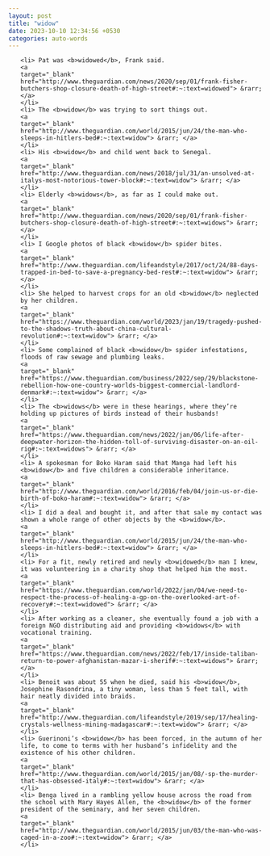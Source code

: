 ```yaml
---
layout: post
title: "widow"
date: 2023-10-10 12:34:56 +0530
categories: auto-words
---
```

<ol>

    <li> Pat was <b>widowed</b>, Frank said.
    <a 
    target="_blank" 
    href="http://www.theguardian.com/news/2020/sep/01/frank-fisher-butchers-shop-closure-death-of-high-street#:~:text=widowed"> &rarr; </a>
    </li>
    <li> The <b>widow</b> was trying to sort things out.
    <a 
    target="_blank" 
    href="http://www.theguardian.com/world/2015/jun/24/the-man-who-sleeps-in-hitlers-bed#:~:text=widow"> &rarr; </a>
    </li>
    <li> His <b>widow</b> and child went back to Senegal.
    <a 
    target="_blank" 
    href="http://www.theguardian.com/news/2018/jul/31/an-unsolved-at-italys-most-notorious-tower-block#:~:text=widow"> &rarr; </a>
    </li>
    <li> Elderly <b>widows</b>, as far as I could make out.
    <a 
    target="_blank" 
    href="http://www.theguardian.com/news/2020/sep/01/frank-fisher-butchers-shop-closure-death-of-high-street#:~:text=widows"> &rarr; </a>
    </li>
    <li> I Google photos of black <b>widow</b> spider bites.
    <a 
    target="_blank" 
    href="http://www.theguardian.com/lifeandstyle/2017/oct/24/88-days-trapped-in-bed-to-save-a-pregnancy-bed-rest#:~:text=widow"> &rarr; </a>
    </li>
    <li> She helped to harvest crops for an old <b>widow</b> neglected by her children.
    <a 
    target="_blank" 
    href="https://www.theguardian.com/world/2023/jan/19/tragedy-pushed-to-the-shadows-truth-about-china-cultural-revolution#:~:text=widow"> &rarr; </a>
    </li>
    <li> Some complained of black <b>widow</b> spider infestations, floods of raw sewage and plumbing leaks.
    <a 
    target="_blank" 
    href="https://www.theguardian.com/business/2022/sep/29/blackstone-rebellion-how-one-country-worlds-biggest-commercial-landlord-denmark#:~:text=widow"> &rarr; </a>
    </li>
    <li> The <b>widows</b> were in these hearings, where they’re holding up pictures of birds instead of their husbands!
    <a 
    target="_blank" 
    href="https://www.theguardian.com/news/2022/jan/06/life-after-deepwater-horizon-the-hidden-toll-of-surviving-disaster-on-an-oil-rig#:~:text=widows"> &rarr; </a>
    </li>
    <li> A spokesman for Boko Haram said that Manga had left his <b>widow</b> and five children a considerable inheritance.
    <a 
    target="_blank" 
    href="http://www.theguardian.com/world/2016/feb/04/join-us-or-die-birth-of-boko-haram#:~:text=widow"> &rarr; </a>
    </li>
    <li> I did a deal and bought it, and after that sale my contact was shown a whole range of other objects by the <b>widow</b>.
    <a 
    target="_blank" 
    href="http://www.theguardian.com/world/2015/jun/24/the-man-who-sleeps-in-hitlers-bed#:~:text=widow"> &rarr; </a>
    </li>
    <li> For a fit, newly retired and newly <b>widowed</b> man I knew, it was volunteering in a charity shop that helped him the most.
    <a 
    target="_blank" 
    href="https://www.theguardian.com/world/2022/jan/04/we-need-to-respect-the-process-of-healing-a-gp-on-the-overlooked-art-of-recovery#:~:text=widowed"> &rarr; </a>
    </li>
    <li> After working as a cleaner, she eventually found a job with a foreign NGO distributing aid and providing <b>widows</b> with vocational training.
    <a 
    target="_blank" 
    href="https://www.theguardian.com/news/2022/feb/17/inside-taliban-return-to-power-afghanistan-mazar-i-sherif#:~:text=widows"> &rarr; </a>
    </li>
    <li> Benoit was about 55 when he died, said his <b>widow</b>, Josephine Rasondrina, a tiny woman, less than 5 feet tall, with hair neatly divided into braids.
    <a 
    target="_blank" 
    href="http://www.theguardian.com/lifeandstyle/2019/sep/17/healing-crystals-wellness-mining-madagascar#:~:text=widow"> &rarr; </a>
    </li>
    <li> Guerinoni’s <b>widow</b> has been forced, in the autumn of her life, to come to terms with her husband’s infidelity and the existence of his other children.
    <a 
    target="_blank" 
    href="http://www.theguardian.com/world/2015/jan/08/-sp-the-murder-that-has-obsessed-italy#:~:text=widow"> &rarr; </a>
    </li>
    <li> Benga lived in a rambling yellow house across the road from the school with Mary Hayes Allen, the <b>widow</b> of the former president of the seminary, and her seven children.
    <a 
    target="_blank" 
    href="http://www.theguardian.com/world/2015/jun/03/the-man-who-was-caged-in-a-zoo#:~:text=widow"> &rarr; </a>
    </li>